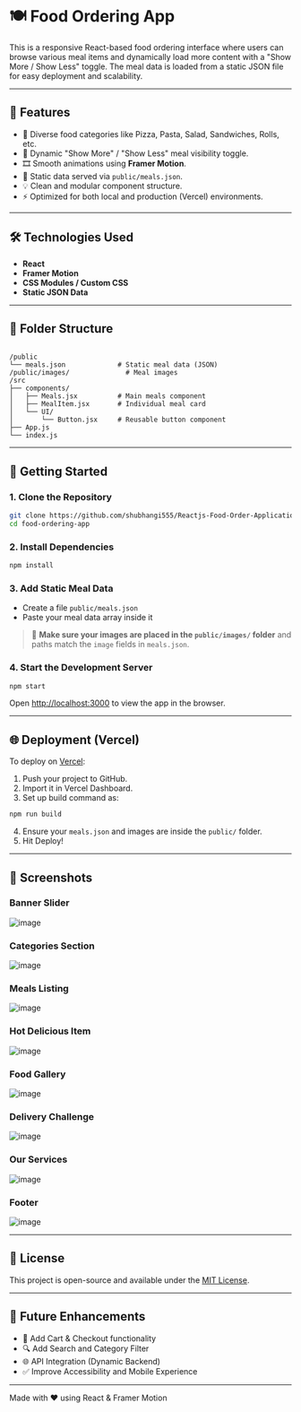 
# 🍽️ Food Ordering App

This is a responsive React-based food ordering interface where users can browse various meal items and dynamically load more content with a "Show More / Show Less" toggle. The meal data is loaded from a static JSON file for easy deployment and scalability.

---

## 🔧 Features

- 🍕 Diverse food categories like Pizza, Pasta, Salad, Sandwiches, Rolls, etc.
- 👀 Dynamic "Show More" / "Show Less" meal visibility toggle.
- 🎞️ Smooth animations using **Framer Motion**.
- 📁 Static data served via `public/meals.json`.
- 💡 Clean and modular component structure.
- ⚡ Optimized for both local and production (Vercel) environments.

---

## 🛠️ Technologies Used

- **React**
- **Framer Motion**
- **CSS Modules / Custom CSS**
- **Static JSON Data**

---

## 📁 Folder Structure

```

/public
└── meals.json             # Static meal data (JSON)
/public/images/              # Meal images
/src
├── components/
│   ├── Meals.jsx          # Main meals component
│   ├── MealItem.jsx       # Individual meal card
│   └── UI/
│       └── Button.jsx     # Reusable button component
├── App.js
└── index.js

````

---

## 🚀 Getting Started

### 1. Clone the Repository

```bash
git clone https://github.com/shubhangi555/Reactjs-Food-Order-Application.git
cd food-ordering-app
````

### 2. Install Dependencies

```bash
npm install
```

### 3. Add Static Meal Data

* Create a file `public/meals.json`
* Paste your meal data array inside it

> 📌 **Make sure your images are placed in the `public/images/` folder** and paths match the `image` fields in `meals.json`.

### 4. Start the Development Server

```bash
npm start
```

Open [http://localhost:3000](http://localhost:3000) to view the app in the browser.

---

## 🌐 Deployment (Vercel)

To deploy on [Vercel](https://vercel.com):

1. Push your project to GitHub.
2. Import it in Vercel Dashboard.
3. Set up build command as:

```bash
npm run build
```

4. Ensure your `meals.json` and images are inside the `public/` folder.
5. Hit Deploy!

---

## 📸 Screenshots

### Banner Slider
![image](https://github.com/user-attachments/assets/5c0577bc-bfb0-4181-9e37-593a93b4d09e)

### Categories Section
![image](https://github.com/user-attachments/assets/f247d17e-d486-490c-85cb-e68fb40f969f)

### Meals Listing
![image](https://github.com/user-attachments/assets/e9b1e37e-dc64-44ac-bbc5-f209e8f4c0a2)

### Hot Delicious Item
![image](https://github.com/user-attachments/assets/1b7e291f-2a82-4901-b266-517dd4627eff)

### Food Gallery
![image](https://github.com/user-attachments/assets/684694df-8303-479f-bca8-86b6484e21a5)

### Delivery Challenge
![image](https://github.com/user-attachments/assets/daa9e875-0965-4c23-a7ef-551f5228f442)

### Our Services 
![image](https://github.com/user-attachments/assets/d6b5eb3d-e4b0-4ecb-bbb5-a526d0c77d8f)

### Footer
![image](https://github.com/user-attachments/assets/a13fe00a-2f90-47fe-9500-1d720c66ea65)

---

## 📄 License

This project is open-source and available under the [MIT License](LICENSE).

---

## 🧠 Future Enhancements

* 🛒 Add Cart & Checkout functionality
* 🔍 Add Search and Category Filter
* 🌐 API Integration (Dynamic Backend)
* ✅ Improve Accessibility and Mobile Experience

---

Made with ❤️ using React & Framer Motion


